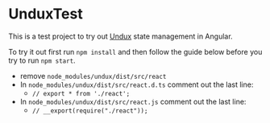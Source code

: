 # UnduxTest

This is a test project to try out [Undux](https://github.com/bcherny/undux) state management in Angular.

To try it out first run `npm install` and then follow the guide below before you try to run `npm start`.

- remove `node_modules/undux/dist/src/react`
- In `node_modules/undux/dist/src/react.d.ts` comment out the last line:
  - `// export * from './react';`
- In `node_modules/undux/dist/src/react.js` comment out the last line:
  - `// __export(require("./react"));`
